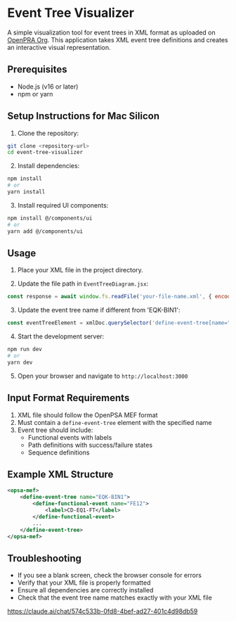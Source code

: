 # Event Tree Visualizer

A simple visualization tool for event trees in XML format as uploaded on [OpenPRA Org](https://github.com/openpra-org/generic-pwr-openpsa-model/tree/a795d2c3ae5fd153d03475c1a15660cc90f33b44/models). This application takes XML event tree definitions and creates an interactive visual representation.

## Prerequisites

- Node.js (v16 or later)
- npm or yarn

## Setup Instructions for Mac Silicon

1. Clone the repository:
```bash
git clone <repository-url>
cd event-tree-visualizer
```

2. Install dependencies:
```bash
npm install
# or
yarn install
```

3. Install required UI components:
```bash
npm install @/components/ui
# or
yarn add @/components/ui
```

## Usage

1. Place your XML file in the project directory.

2. Update the file path in `EventTreeDiagram.jsx`:
```javascript
const response = await window.fs.readFile('your-file-name.xml', { encoding: 'utf8' });
```

3. Update the event tree name if different from 'EQK-BIN1':
```javascript
const eventTreeElement = xmlDoc.querySelector('define-event-tree[name="YOUR-TREE-NAME"]');
```

4. Start the development server:
```bash
npm run dev
# or
yarn dev
```

5. Open your browser and navigate to `http://localhost:3000`

## Input Format Requirements

1. XML file should follow the OpenPSA MEF format
2. Must contain a `define-event-tree` element with the specified name
3. Event tree should include:
   - Functional events with labels
   - Path definitions with success/failure states
   - Sequence definitions

## Example XML Structure

```xml
<opsa-mef>
    <define-event-tree name="EQK-BIN1">
        <define-functional-event name="FE12">
            <label>CD-EQ1-FT</label>
        </define-functional-event>
        ...
    </define-event-tree>
</opsa-mef>
```

## Troubleshooting

- If you see a blank screen, check the browser console for errors
- Verify that your XML file is properly formatted
- Ensure all dependencies are correctly installed
- Check that the event tree name matches exactly with your XML file


https://claude.ai/chat/574c533b-0fd8-4bef-ad27-401c4d98db59